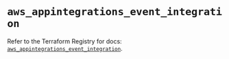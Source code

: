 # `aws_appintegrations_event_integration`

Refer to the Terraform Registry for docs: [`aws_appintegrations_event_integration`](https://registry.terraform.io/providers/hashicorp/aws/6.14.0/docs/resources/appintegrations_event_integration).
